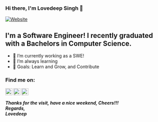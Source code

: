 ### Hi there, I'm Lovedeep Singh 👋 

[![Website](https://img.shields.io/website?label=personal_website&style=for-the-badge&url=https%3A%2F%2Fsites.google.com/view/lovedeepsingh)](https://sites.google.com/view/lovedeepsingh) 

## I'm a Software Engineer! I recently graduated with a Bachelors in Computer Science.

- 🔭 I’m currently working as a SWE!
- 🌱 I’m always learning 
- 🥅 Goals: Learn and Grow, and Contribute

### Find me on:

[<img align="left" alt="" width="22px" target="_blank"  src="https://freepngimg.com/thumb/world_wide_web/25085-2-world-wide-web-transparent-image.png" />][website]
[<img align="left" alt=" | LinkedIn" width="22px" target="_blank"  src="https://encrypted-tbn0.gstatic.com/images?q=tbn:ANd9GcQy-TZipv8mF4zDszEHp15pADsjs4XkbuvZQg&usqp=CAU" />][linkedin]
[<img align="left" alt=" | LinkedIn" width="22px" target="_blank"  src="https://cdn.icon-icons.com/icons2/2108/PNG/512/google_scholar_icon_130918.png" />][GoogleScholar]
<!--- [<img align="left" alt=" | Twitter" width="22px" target="_blank"  src="https://cdn.jsdelivr.net/npm/simple-icons@v3/icons/twitter.svg" />][twitter] --->

<br />

<h5> Thanks for the visit, have a nice weekend, Cheers!!! <br/> Regards, <br/> Lovedeep </h5>

[linkedin]: https://linkedin.com/in/singhlovedeep
[website]: https://sites.google.com/view/lovedeepsingh
[LeetCode]: https://leetcode.com/lovedeep
[GoogleScholar]: https://scholar.google.com/citations?user=WC6fo10AAAAJ&hl=en
<!---[twitter]: https://twitter.com/iamLSingh --->
